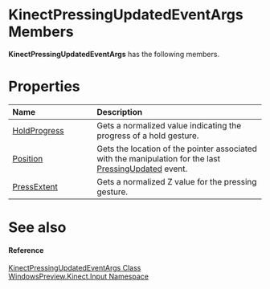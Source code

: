 KinectPressingUpdatedEventArgs Members  
======================================  

**KinectPressingUpdatedEventArgs** has the following members.  

<span id="publicpropertiesSection"></span>

Properties  
==========  

<table>
<colgroup>
<col width="30%" />
<col width="60%" />
</colgroup>
<thead>
<tr class="header">
<th align="left">Name</th>
<th align="left">Description</th>
</tr>
</thead>
<tbody>
<tr class="odd">
<td align="left"><a href="Properties/HoldProgress_Property.md">HoldProgress</a></td>
<td align="left">Gets a normalized value indicating the progress of a hold gesture.</td>
</tr>
<tr class="even">
<td align="left"><a href="Properties/Position_Property.md">Position</a></td>
<td align="left">Gets the location of the pointer associated with the manipulation for the last <a href="../KinectGestureRecognizer/Events/PressingUpdated_Event.md">PressingUpdated</a> event.</td>
</tr>
<tr class="odd">
<td align="left"><a href="Properties/PressExtent_Property.md">PressExtent</a></td>
<td align="left">Gets a normalized Z value for the pressing gesture.</td>
</tr>
</tbody>
</table>

<span id="ID4EK"></span>

See also  
========  

<span id="ID4EM"></span>
#### Reference  

[KinectPressingUpdatedEventArgs Class](../KinectPressingUpdatedEve.md)  
 [WindowsPreview.Kinect.Input Namespace](../../Kinect.Input.md)  



<!--Please do not edit the data in the comment block below.-->
<!--
TOCTitle : KinectPressingUpdatedEventArgs Members
RLTitle : KinectPressingUpdatedEventArgs Members
KeywordF : WindowsPreview.Kinect.Input.KinectPressingUpdatedEventArgs
KeywordF : KinectPressingUpdatedEventArgs
KeywordK : KinectPressingUpdatedEventArgs class
KeywordK : KinectPressingUpdatedEventArgs class, all members
KeywordK : WindowsPreview.Kinect.Input.KinectPressingUpdatedEventArgs class
HelpPriority : 1
KeywordA : AllMembers.T:WindowsPreview.Kinect.Input.KinectPressingUpdatedEventArgs
AssetID : AllMembers.T:WindowsPreview.Kinect.Input.KinectPressingUpdatedEventArgs
Locale : en-us
CommunityContent : 1
TargetOS : Windows
TopicType : kbSyntax
DocSet : K4Wv2
ProjType : K4Wv2Proj
Technology : Kinect for Windows
Product : Kinect for Windows SDK v2
productversion : 20
-->
